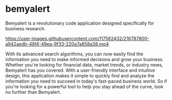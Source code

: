 # bemyalert
Bemyalert is a revolutionary code application designed specifically for business research.

https://user-images.githubusercontent.com/117562432/216787800-a942aedb-48f4-49ea-9f33-220a7a858a38.mp4

With its advanced search algorithms, you can now easily find the information you need to make informed decisions and grow your business. Whether you're looking for financial data, market trends, or industry news, Bemyalert has you covered. With a user-friendly interface and intuitive design, this application makes it simple to quickly find and analyze the information you need to succeed in today's fast-paced business world. So if you're looking for a powerful tool to help you stay ahead of the curve, look no further than Bemyalert.
